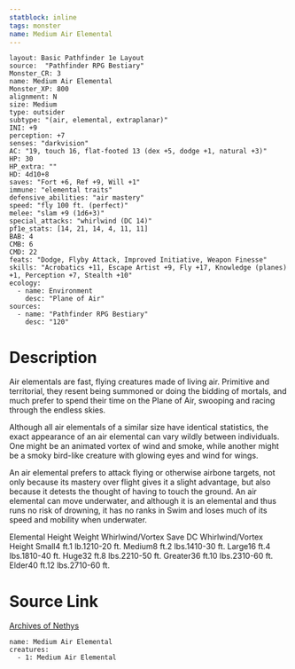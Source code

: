 ```yaml
---
statblock: inline
tags: monster
name: Medium Air Elemental
---
```

```statblock
layout: Basic Pathfinder 1e Layout
source:  "Pathfinder RPG Bestiary"
Monster_CR: 3
name: Medium Air Elemental
Monster_XP: 800
alignment: N
size: Medium
type: outsider
subtype: "(air, elemental, extraplanar)"
INI: +9
perception: +7
senses: "darkvision"
AC: "19, touch 16, flat-footed 13 (dex +5, dodge +1, natural +3)"
HP: 30
HP_extra: ""
HD: 4d10+8
saves: "Fort +6, Ref +9, Will +1"
immune: "elemental traits"
defensive_abilities: "air mastery"
speed: "fly 100 ft. (perfect)"
melee: "slam +9 (1d6+3)"
special_attacks: "whirlwind (DC 14)"
pf1e_stats: [14, 21, 14, 4, 11, 11]
BAB: 4
CMB: 6
CMD: 22
feats: "Dodge, Flyby Attack, Improved Initiative, Weapon Finesse"
skills: "Acrobatics +11, Escape Artist +9, Fly +17, Knowledge (planes) +1, Perception +7, Stealth +10"
ecology:
  - name: Environment
    desc: "Plane of Air"
sources:
  - name: "Pathfinder RPG Bestiary"
    desc: "120"
```
# Description
Air elementals are fast, flying creatures made of living air. Primitive and territorial, they resent being summoned or doing the bidding of mortals, and much prefer to spend their time on the Plane of Air, swooping and racing through the endless skies.

Although all air elementals of a similar size have identical statistics, the exact appearance of an air elemental can vary wildly between individuals. One might be an animated vortex of wind and smoke, while another might be a smoky bird-like creature with glowing eyes and wind for wings.

An air elemental prefers to attack flying or otherwise airbone targets, not only because its mastery over flight gives it a slight advantage, but also because it detests the thought of having to touch the ground. An air elemental can move underwater, and although it is an elemental and thus runs no risk of drowning, it has no ranks in Swim and loses much of its speed and mobility when underwater.

Elemental Height Weight Whirlwind/Vortex Save DC Whirlwind/Vortex Height Small4 ft.1 lb.1210-20 ft. Medium8 ft.2 lbs.1410-30 ft. Large16 ft.4 lbs.1810-40 ft. Huge32 ft.8 lbs.2210-50 ft. Greater36 ft.10 lbs.2310-60 ft. Elder40 ft.12 lbs.2710-60 ft.
# Source Link
[Archives of Nethys](https://aonprd.com/MonsterDisplay.aspx?ItemName=Medium%20Air%20Elemental)
```encounter-table
name: Medium Air Elemental
creatures:
  - 1: Medium Air Elemental
```

